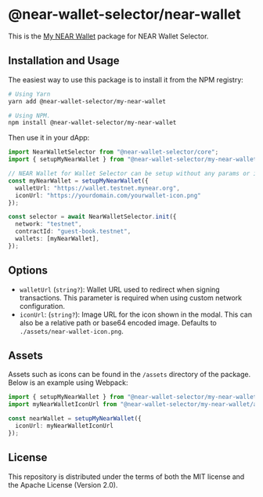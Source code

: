 # @near-wallet-selector/near-wallet

This is the [My NEAR Wallet](https://mynearwallet.near.org/) package for NEAR Wallet Selector.

## Installation and Usage

The easiest way to use this package is to install it from the NPM registry:

```bash
# Using Yarn
yarn add @near-wallet-selector/my-near-wallet

# Using NPM.
npm install @near-wallet-selector/my-near-wallet
```

Then use it in your dApp:

```ts
import NearWalletSelector from "@near-wallet-selector/core";
import { setupMyNearWallet } from "@near-wallet-selector/my-near-wallet";

// NEAR Wallet for Wallet Selector can be setup without any params or it can take two optional params.
const myNearWallet = setupMyNearWallet({
  walletUrl: "https://wallet.testnet.mynear.org",
  iconUrl: "https://yourdomain.com/yourwallet-icon.png"
});

const selector = await NearWalletSelector.init({
  network: "testnet",
  contractId: "guest-book.testnet",
  wallets: [myNearWallet],
});
```

## Options

- `walletUrl` (`string?`): Wallet URL used to redirect when signing transactions. This parameter is required when using custom network configuration.
- `iconUrl`: (`string?`): Image URL for the icon shown in the modal. This can also be a relative path or base64 encoded image. Defaults to `./assets/near-wallet-icon.png`.

## Assets

Assets such as icons can be found in the `/assets` directory of the package. Below is an example using Webpack:

```ts
import { setupMyNearWallet } from "@near-wallet-selector/my-near-wallet";
import myNearWalletIconUrl from "@near-wallet-selector/my-near-wallet/assets/my-near-wallet-icon.png";

const nearWallet = setupMyNearWallet({
  iconUrl: myNearWalletIconUrl
});
```

## License

This repository is distributed under the terms of both the MIT license and the Apache License (Version 2.0).
